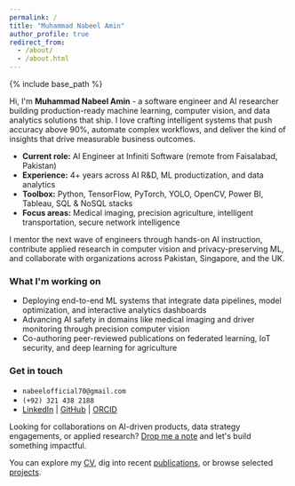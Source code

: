 ```yaml
---
permalink: /
title: "Muhammad Nabeel Amin"
author_profile: true
redirect_from: 
  - /about/
  - /about.html
---
```


{% include base_path %}

Hi, I'm **Muhammad Nabeel Amin** - a software engineer and AI researcher building production-ready machine learning, computer vision, and data analytics solutions that ship. I love crafting intelligent systems that push accuracy above 90%, automate complex workflows, and deliver the kind of insights that drive measurable business outcomes.

- **Current role:** AI Engineer at Infiniti Software (remote from Faisalabad, Pakistan)
- **Experience:** 4+ years across AI R&D, ML productization, and data analytics
- **Toolbox:** Python, TensorFlow, PyTorch, YOLO, OpenCV, Power BI, Tableau, SQL & NoSQL stacks
- **Focus areas:** Medical imaging, precision agriculture, intelligent transportation, secure network intelligence

I mentor the next wave of engineers through hands-on AI instruction, contribute applied research in computer vision and privacy-preserving ML, and collaborate with organizations across Pakistan, Singapore, and the UK.

### What I'm working on
- Deploying end-to-end ML systems that integrate data pipelines, model optimization, and interactive analytics dashboards
- Advancing AI safety in domains like medical imaging and driver monitoring through precision computer vision
- Co-authoring peer-reviewed publications on federated learning, IoT security, and deep learning for agriculture

### Get in touch
- `nabeelofficial70@gmail.com`
- `(+92) 321 438 2188`
- [LinkedIn](https://www.linkedin.com/in/nabeel70/) | [GitHub](https://github.com/Nabeel70) | [ORCID](https://orcid.org/0009-0000-2487-6339)

Looking for collaborations on AI-driven products, data strategy engagements, or applied research? [Drop me a note](mailto:nabeelofficial70@gmail.com) and let's build something impactful.

You can explore my [CV](/cv/), dig into recent [publications](/publications/), or browse selected [projects](/portfolio/).
